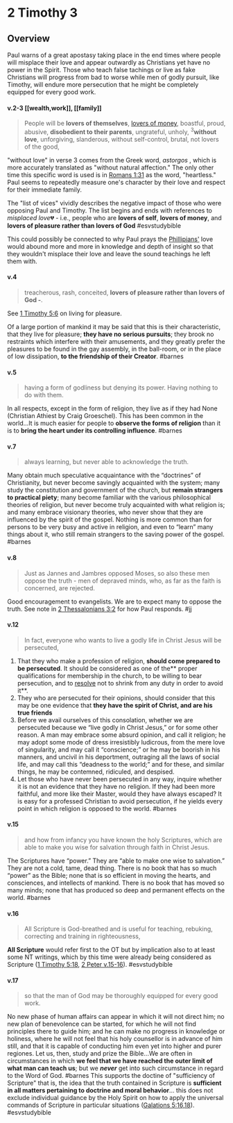 # 2 Timothy 3

## Overview
Paul warns of a great apostasy taking place in the end times where people will misplace their love and appear outwardly as Christians yet have no power in the Spirit. Those who teach false tachings or live as fake Christians will progress from bad to worse while men of godly pursuit, like Timothy, will endure more persecution that he might be completely equipped for every good work.

#### v.2-3 [[wealth,work]], [[family]]
>People will be **lovers of themselves**, [lovers of money](wealth,work.md), boastful, proud, abusive, **disobedient to their parents**, ungrateful, unholy, <sup>3</sup>**without love**, unforgiving, slanderous, without self-control, brutal, not lovers of the good,

"without love" in verse 3 comes from the Greek word, *astorgos* , which is more accurately translated as "without natural affection." The only other time this specific word is used is in [Romans 1:31](Romans1.md) as the word, "heartless." Paul seems to repeatedly measure one's character by their love and respect for their immediate family.

The "list of vices" vividly describes the negative impact of those who were opposing Paul and Timothy. The list begins and ends with references to *misplaced love*💔 - i.e., people who are **lovers of self**, **lovers of money**, and **lovers of pleasure rather than lovers of God**
#esvstudybible

This could possibly be connected to why Paul prays the [Phillipians'](Phillipians1) love would abound more and more in knowledge and depth of insight so that they wouldn't misplace their love and leave the sound teachings he left them with.

#### v.4
>treacherous, rash, conceited, **lovers of pleasure rather than lovers of God -**.

See [1 Timothy 5:6](1Timothy5.md) on living for pleasure.

Of a large portion of mankind it may be said that this is their characteristic, that they live for pleasure; **they have no serious pursuits**; they brook no restraints which interfere with their amusements, and they greatly prefer the pleasures to be found in the gay assembly, in the ball-room, or in the place of low dissipation, **to the friendship of their Creator**.
#barnes

#### v.5
>having a form of godliness but denying its power. Having nothing to do with them.

In all respects, except in the form of religion, they live as if they had None (Christian Athiest by Craig Groeschel).  This has been common in the world...It is much easier for people to **observe the forms of religion** than it is to **bring the heart under its controlling influence**.
#barnes 

#### v.7
> always learning, but never able to acknowledge the truth.

Many obtain much speculative acquaintance with the “doctrines” of Christianity, but never become savingly acquainted with the system; many study the constitution and government of the church, but **remain strangers to practical piety**; many become familiar with the various philosophical theories of religion, but never become truly acquainted with what religion is; and many embrace visionary theories, who never show that they are influenced by the spirit of the gospel. Nothing is more common than for persons to be very busy and active in religion, and even to “learn” many things about it, who still remain strangers to the saving power of the gospel.
#barnes 

#### v.8
>Just as Jannes and Jambres opposed Moses, so also these men oppose the truth - men of depraved minds, who, as far as the faith is concerned, are rejected.

Good encouragement to evangelists. We are to expect many to oppose the truth. See note in [2 Thessalonians 3:2](2Thess3#v.2) for how Paul responds.
#jj 

#### v.12
> In fact, everyone who wants to live a godly life in Christ Jesus will be persecuted,

1. That they who make a profession of religion, **should come prepared to be persecuted**. It should be considered as one of the** proper qualifications for membership in the church, to be willing to bear persecution, and to [resolve](Philippians3.md) not to shrink from any duty in order to avoid it**.
1. They who are persecuted for their opinions, should consider that this may be one evidence that **they have the spirit of Christ, and are his true friends**
1. Before we avail ourselves of this consolation, whether we are persecuted because we “live godly in Christ Jesus,” or for some other reason. A man may embrace some absurd opinion, and call it religion; he may adopt some mode of dress irresistibly ludicrous, from the mere love of singularity, and may call it “conscience;” or he may be boorish in his manners, and uncivil in his deportment, outraging all the laws of social life, and may call this “deadness to the world;” and for these, and similar things, he may be contemned, ridiculed, and despised. 
1. Let those who have never been persecuted in any way, inquire whether it is not an evidence that they have no religion. If they had been more faithful, and more like their Master, would they have always escaped? It is easy for a professed Christian to avoid persecution, if he yields every point in which religion is opposed to the world.
#barnes 

#### v.15
>and how from infancy you have known the holy Scriptures, which are able to make you wise for salvation through faith in Christ Jesus.

The Scriptures have “power.” They are “able to make one wise to salvation.” They are not a cold, tame, dead thing. There is no book that has so much “power” as the Bible; none that is so efficient in moving the hearts, and consciences, and intellects of mankind. There is no book that has moved so many minds; none that has produced so deep and permanent effects on the world.
#barnes

#### v.16
>All Scripture is God-breathed and is useful for teaching, rebuking, correcting and training in righteousness,

**All Scripture** would refer first to the OT but by implication also to at least some NT writings, which by this time were already being considered as Scripture ([1 Timothy 5:18](1Timothy5.md), [2 Peter v.15-16](2Peter3.md)).
#esvstudybible

#### v.17
>so that the man of God may be thoroughly equipped for every good work.

No new phase of human affairs can appear in which it will not direct him; no new plan of benevolence can be started, for which he will not find principles there to guide him; and he can make no progress in knowledge or holiness, where he will not feel that his holy counsellor is in advance of him still, and that it is capable of conducting him even yet into higher and purer regiones. Let us, then, study and prize the Bible...We are often in circumstances in which **we feel that we have reached the outer limit of what man can teach us**; but we ***never*** get into such circumstance in regard to the Word of God.
#barnes 
This supports the doctine of "sufficiency of Scripture" that is, the idea that the truth contained in Scripture is **sufficient in all matters pertaining to doctrine and moral behavior**... this does not exclude individual guidance by the Holy Spirit on how to apply the universal commands of Scripture in particular situations ([Galations 5:16,18](Galations5)).
#esvstudybible 
